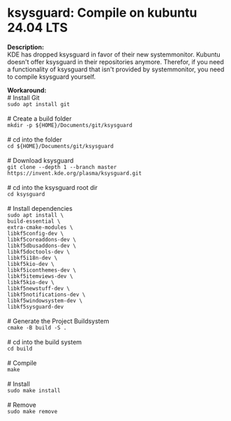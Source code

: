  
ksysguard: Compile on kubuntu 24.04 LTS
=====================================

**Description:**<br>
KDE has dropped ksysguard in favor of their new systemmonitor. Kubuntu doesn't offer ksysguard in their repositories anymore. Therefor, if you need a functionality of ksysguard that isn't provided by systemmonitor, you need to compile ksysguard yourself.

**Workaround:**<br>
\# Install Git<br>
`sudo apt install git`<br><br>
\# Create a build folder<br>
`mkdir -p ${HOME}/Documents/git/ksysguard`<br><br>
\# cd into the folder<br>
`cd ${HOME}/Documents/git/ksysguard`<br><br>
\# Download ksysguard<br>
`git clone --depth 1 --branch master https://invent.kde.org/plasma/ksysguard.git`<br><br>
\# cd into the ksysguard root dir<br>
`cd ksysguard`<br><br>
\# Install dependencies<br>
`sudo apt install \`<br>
`build-essential \`<br>
`extra-cmake-modules \`<br>
`libkf5config-dev \`<br>
`libkf5coreaddons-dev \`<br>
`libkf5dbusaddons-dev \`<br>
`libkf5doctools-dev \`<br>
`libkf5i18n-dev \`<br>
`libkf5kio-dev \`<br>
`libkf5iconthemes-dev \`<br>
`libkf5itemviews-dev \`<br>
`libkf5kio-dev \`<br>
`libkf5newstuff-dev \`<br>
`libkf5notifications-dev \`<br>
`libkf5windowsystem-dev \`<br>
`libkf5sysguard-dev`<br><br>
\# Generate the Project Buildsystem<br>
`cmake -B build -S .`<br><br>
\# cd into the build system<br>
`cd build`<br><br>
\# Compile<br>
`make`<br><br>
\# Install<br>
`sudo make install`<br><br>
\# Remove<br>
`sudo make remove`<br><br>
